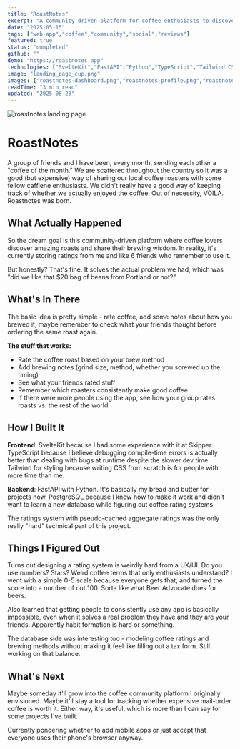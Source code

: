 ```yaml
---
title: "RoastNotes"
excerpt: "A community-driven platform for coffee enthusiasts to discover, rate, and share their coffee experiences with fellow coffee lovers."
date: "2025-05-15"
tags: ["web-app","coffee","community","social","reviews"]
featured: true
status: "completed"
github: ""
demo: "https://roastnotes.app"
technologies: ["SvelteKit","FastAPI","Python","TypeScript","Tailwind CSS","PostgreSQL"]
image: "landing_page_cup.png"
images: ["roastnotes-dashboard.png","roastnotes-profile.png","roastnotes-cupping.png"]
readTime: "3 min read"
updated: "2025-08-28"
---
```


![roastnotes landing page](roastnotes_landing.png)

# RoastNotes

A group of friends and I have been, every month, sending each other a "coffee of the month." We are scattered throughout the country so it was a good (but expensive) way of sharing our local coffee roasters with some fellow caffiene enthusiasts. We didn't really have a good way of keeping track of whether we actually enjoyed the coffee. Out of necessity, VOILA. Roastnotes was born.


## What Actually Happened

So the dream goal is this community-driven platform where coffee lovers discover amazing roasts and share their brewing wisdom. In reality, it's currently storing ratings from me and like 6 friends who remember to use it.

But honestly? That's fine. It solves the actual problem we had, which was "did we like that $20 bag of beans from Portland or not?"

## What's In There

The basic idea is pretty simple - rate coffee, add some notes about how you brewed it, maybe remember to check what your friends thought before ordering the same roast again.

**The stuff that works:**
- Rate the coffee roast based on your brew method
- Add brewing notes (grind size, method, whether you screwed up the timing)
- See what your friends rated stuff
- Remember which roasters consistently make good coffee
- If there were more people using the app, see how your group rates roasts vs. the rest of the world

## How I Built It

**Frontend**: SvelteKit because I had some experience with it at Skipper. TypeScript because I believe debugging compile-time errors is actually better than dealing with bugs at runtime despite the slower dev time. Tailwind for styling because writing CSS from scratch is for people with more time than me.

**Backend**: FastAPI with Python. It's basically my bread and butter for projects now. PostgreSQL because I know how to make it work and didn't want to learn a new database while figuring out coffee rating systems.

The ratings system with pseudo-cached aggregate ratings was the only really "hard" technical part of this project.

## Things I Figured Out

Turns out designing a rating system is weirdly hard from a UX/UI. Do you use numbers? Stars? Weird coffee terms that only enthusiasts understand? I went with a simple 0-5 scale because everyone gets that, and turned the score into a number of out 100. Sorta like what Beer Advocate does for beers.

Also learned that getting people to consistently use any app is basically impossible, even when it solves a real problem they have and they are your friends. Apparently habit formation is hard or something.

The database side was interesting too - modeling coffee ratings and brewing methods without making it feel like filling out a tax form. Still working on that balance.

## What's Next

Maybe someday it'll grow into the coffee community platform I originally envisioned. Maybe it'll stay a tool for tracking whether expensive mail-order coffee is worth it. Either way, it's useful, which is more than I can say for some projects I've built.

Currently pondering whether to add mobile apps or just accept that everyone uses their phone's browser anyway.